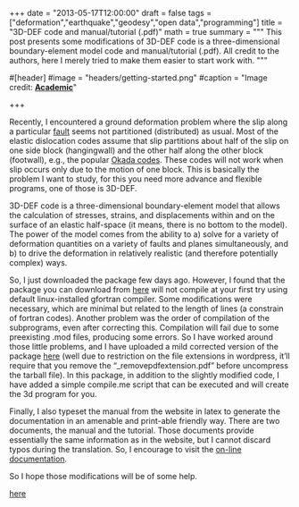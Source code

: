 +++
date = "2013-05-17T12:00:00"
draft = false
tags = ["deformation","earthquake","geodesy","open data","programming"]
title = "3D-DEF code and manual/tutorial (.pdf)"
math = true
summary = """
This post presents some modifications of 3D-DEF code is a three-dimensional boundary-element model code and manual/tutorial (.pdf). All credit to the authors, here I merely tried to make them easier to start work with.
"""

#[header]
#image = "headers/getting-started.png"
#caption = "Image credit: [**Academic**](https://github.com/gcushen/hugo-academic/)"

+++

Recently, I encountered a ground deformation problem where the slip along a particular [fault](http://en.wikipedia.org/wiki/Fault_%28geology%29) seems not partitioned (distributed) as usual. Most of the elastic dislocation codes assume that slip partitions about half of the slip on one side block (hangingwall) and the other half along the other block (footwall), e.g., the popular [Okada codes](http://www.mathworks.com/matlabcentral/fileexchange/25982). These codes will not work when slip occurs only due to the motion of one block. This is basically the problem I want to study, for this you need more advance and flexible programs, one of those is 3D-DEF.

3D-DEF code is a three-dimensional boundary-element model that allows the calculation of stresses, strains, and displacements within and on the surface of an elastic half-space (it means, there is no bottom to the model). The power of the model comes from the ability to a) solve for a variety of deformation quantities on a variety of faults and planes simultaneously, and b) to drive the deformation in relatively realistic (and therefore potentially complex) ways.

So, I just downloaded the package few days ago. However, I found that the package you can download from [here](https://umdrive.memphis.edu/mellis/public/3ddef.tar) will not compile at your first try using default linux-installed gfortran compiler. Some modifications were necessary, which are minimal but related to the length of lines (a constrain of fortran codes). Another problem was the order of compilation of the subprograms, even after correcting this. Compilation will fail due to some preexisting .mod files, producing some errors. So I have worked around those little problems, and I have uploaded a mild corrected version of the package [here](data/3ddef.tar.bz2) (well due to restriction on the file extensions in wordpress, it’ll require that you remove the “_removepdfextension.pdf” before uncompress the tarball file). In this package, in addition to the slightly modified code, I have added a simple compile.me script that can be executed and will create the 3d program for you.

Finally, I also typeset the manual from the website in latex to generate the documentation in an amenable and print-able friendly way. There are two documents, the manual and the tutorial. Those documents provide essentially the same information as in the website, but I cannot discard typos during the translation. So, I encourage to visit the [on-line documentation](http://www.ceri.memphis.edu/people/ellis/3ddef/index.html).

So I hope those modifications will be of some help.

[here](data/3ddef-tar-bz2_removepdfextension.pdf)
